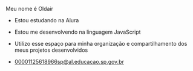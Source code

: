 Meu nome é Oldair

- Estou estudando na Alura
- Estou me desenvolvendo na linguagem JavaScript
- Utilizo esse espaço para minha organização e compartilhamento dos meus projetos desenvolvidos

- 00001125618966sp@al.educacao.sp.gov.br
